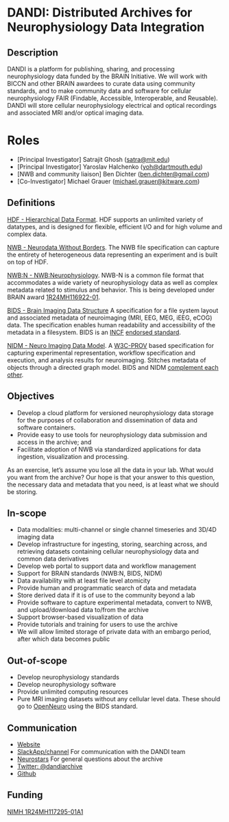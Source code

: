 # DANDI: Distributed Archives for Neurophysiology Data Integration

## Description
DANDI is a platform for publishing, sharing, and processing neurophysiology data funded by the BRAIN Initiative. We will work with BICCN and other BRAIN awardees to curate data using community standards, and to make community data and software for cellular neurophysiology FAIR (Findable, Accessible, Interoperable, and Reusable). DANDI will store cellular neurophysiology electrical and optical recordings and associated MRI and/or optical imaging data.

# Roles
- [Principal Investigator] Satrajit Ghosh (satra@mit.edu)
- [Principal Investigator] Yaroslav Halchenko (yoh@dartmouth.edu)
- [NWB and community liaison] Ben Dichter (ben.dichter@gmail.com)
- [Co-Investigator] Michael Grauer (michael.grauer@kitware.com)

## Definitions
[HDF - Hierarchical Data Format](https://www.hdfgroup.org/solutions/hdf5/). HDF supports an unlimited variety of datatypes, and is designed for flexible, efficient I/O and for high volume and complex data.

[NWB - Neurodata Without Borders](https://www.nwb.org/). The NWB file specification can capture the entirety of heterogeneous data representing an experiment and is built on top of HDF. 

[NWB:N - NWB:Neurophysiology](https://www.nwb.org/nwb-neurophysiology/). NWB-N is a common file format that accommodates a wide variety of neurophysiology data as well as complex metadata related to stimulus and behavior. This is being developed under BRAIN award [1R24MH116922-01](https://projectreporter.nih.gov/project_info_description.cfm?aid=9582696).

[BIDS - Brain Imaging Data Structure](https://bids.neuroimaging.io/) A specification for a file system layout and associated metadata of neuroimaging (MRI, EEG, MEG, iEEG, eCOG) data. The specification enables human readability and accessibility of the metadata in a filesystem. BIDS is an [INCF](https://www.incf.org/) [endorsed standard](https://www.incf.org/node/295).

[NIDM - Neuro Imaging Data Model](http://nidm.nidash.org/). A [W3C-PROV](https://www.w3.org/TR/2013/REC-prov-dm-20130430/) based specification for capturing experimental representation, workflow specification and execution, and analysis results for neuroimaging. Stitches metadata of objects through a directed graph model. BIDS and NIDM [complement each other](https://f1000research.com/documents/8-1373).

## Objectives
- Develop a cloud platform for versioned neurophysiology data storage for the purposes of collaboration and dissemination of data and software containers. 
- Provide easy to use tools for neurophysiology data submission and access in the archive; and 
- Facilitate adoption of NWB via standardized applications for data ingestion, visualization and processing.

As an exercise, let’s assume you lose all the data in your lab. What would you want from the archive? Our hope is that your answer to this question, the necessary data and metadata that you need, is at least what we should be storing.

## In-scope
- Data modalities: multi-channel or single channel timeseries and 3D/4D imaging data
- Develop infrastructure for ingesting, storing, searching across, and retrieving datasets containing cellular neurophysiology data and common data derivatives
- Develop web portal to support data and workflow management
- Support for BRAIN standards (NWB:N, BIDS, NIDM)
- Data availability with at least file level atomicity
- Provide human and programmatic search of data and metadata
- Store derived data if it is of use to the community beyond a lab
- Provide software to capture experimental metadata, convert to NWB, and upload/download data to/from the archive
- Support browser-based visualization of data
- Provide tutorials and training for users to use the archive
- We will allow limited storage of private data with an embargo period, after which data becomes public

## Out-of-scope
- Develop neurophysiology standards
- Develop neurophysiology software
- Provide unlimited computing resources
- Pure MRI imaging datasets without any cellular level data. These should go to [OpenNeuro](https://openneuro.org/) using the BIDS standard.

## Communication

- [Website](https://dandiarchive.org/)
- [SlackApp/channel](https://dandiarchive.slack.com/) For communication with the DANDI team 
- [Neurostars](https://neurostars.org/) For general questions about the archive
- [Twitter: @dandiarchive](https://twitter.com/dandiarchive)
- [Github](https://github.com/dandi)

## Funding
[NIMH 1R24MH117295-01A1](https://projectreporter.nih.gov/project_info_description.cfm?aid=9795271)
